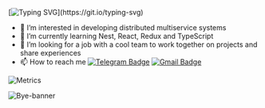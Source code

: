[![Typing SVG](https://readme-typing-svg.demolab.com?font=Kode+Mono&weight=600&size=30&duration=3500&pause=200&color=09FF17&center=true&random=false&width=800&height=70&lines=Hello!+;I'm+Akir0!;Welcome+to+my+GitHub+profile!)](https://git.io/typing-svg)

- 👀 I’m interested in developing distributed multiservice systems
- 🌱 I’m currently learning Nest, React, Redux and TypeScript
- 💞️ I’m looking for a job with a cool team to work together on projects and share experiences
- 📫 How to reach me [![Telegram Badge](https://img.shields.io/badge/-Telegram-blue?style=flat&logo=Telegram&logoColor=white)](https://t.me/andr33v14) [![Gmail Badge](https://img.shields.io/badge/-Gmail-red?style=flat&logo=Gmail&logoColor=white)](mailto:kirill.andreevich.dev@gmail.com)

![Metrics](/github.com/AndreiTka4iov/akir0/blob/output/github-metrics.svg)

![Bye-banner](https://capsule-render.vercel.app/api?type=rounded&height=150&color=gradient&text=Come%20Again!&section=footer&descAlign=50&animation=fadeIn)
